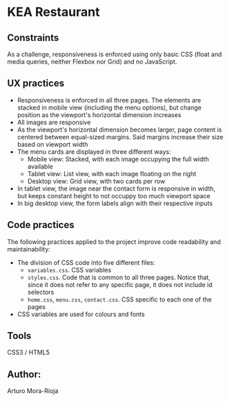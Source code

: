 # KEA Restaurant

## Constraints
As a challenge, responsiveness is enforced using only basic CSS (float and media queries, neither Flexbox nor Grid) and no JavaScript.

## UX practices
- Responsiveness is enforced in all three pages. The elements are stacked in mobile view (including the menu options), but change position as the viewport's horizontal dimension increases
- All images are responsive
- As the viewport's horizontal dimension becomes larger, page content is centered between equal-sized margins. Said margins increase their size based on viewport width 
- The menu cards are displayed in three different ways:
    - Mobile view: Stacked, with each image occupying the full width available
    - Tablet view: List view, with each image floating on the right
    - Desktop view: Grid view, with two cards per row
- In tablet view, the image near the contact form is responsive in width, but keeps constant height to not occuppy too much viewport space
- In big desktop view, the form labels align with their respective inputs

## Code practices
The following practices applied to the project improve code readability and maintainability:
- The division of CSS code into five different files:
    - `variables.css`. CSS variables
    - `styles.css`. Code that is common to all three pages. Notice that, since it does not refer to any specific page, it does not include id selectors
    - `home.css`, `menu.css`, `contact.css`. CSS specific to each one of the pages
- CSS variables are used for colours and fonts


## Tools
CSS3 / HTML5

## Author:
Arturo Mora-Rioja